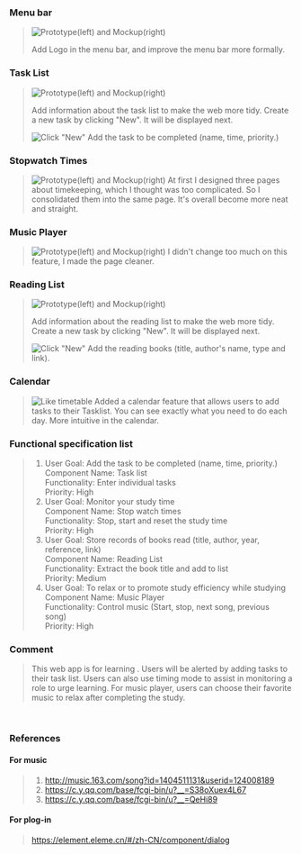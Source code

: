### Menu bar
>![Prototype(left) and Mockup(right)](/Img/1.png)
>
>Add Logo in the menu bar, and improve the menu bar more formally.
>
### Task List
>![Prototype(left) and Mockup(right)](/Img/2.png)
>
>Add information about the task list to make the web more tidy. Create a new task by clicking "New". It will be displayed next.
>
>![Click "New"](/Img/3.png)
> Add the task to be completed (name, time, priority.)
>
### Stopwatch Times
>![Prototype(left) and Mockup(right)](/Img/4.png)
>At first I designed three pages about timekeeping, which I thought was too complicated. So I consolidated them into the same page. It's overall become more neat and straight.
>
### Music Player
>![Prototype(left) and Mockup(right)](/Img/5.png)
>I didn't change too much on this feature, I made the page cleaner.
>
### Reading List
>![Prototype(left) and Mockup(right)](/Img/6.png)
>
>Add information about the reading list to make the web more tidy. Create a new task by clicking "New". It will be displayed next.
>
>![Click "New"](/Img/7.png)
>Add the reading books (title, author's name, type and link).
>
### Calendar
>![Like timetable](/Img/8.png)
>Added a calendar feature that allows users to add tasks to their Tasklist. You can see exactly what you need to do each day. More intuitive in the calendar.
>
### Functional specification list
>1. User Goal: Add the task to be completed (name, time, priority.) <br>
    Component Name: Task list<br>
    Functionality: Enter individual tasks<br>
    Priority: High
>2. User Goal: Monitor your study time<br>
    Component Name: Stop watch times<br>
    Functionality: Stop, start and reset the study time<br>
    Priority: High
>3. User Goal: Store records of books read (title, author, year, reference, link)<br>
    Component Name: Reading List<br>
    Functionality: Extract the book title and add to list<br>
    Priority: Medium
>4. User Goal: To relax or to promote study efficiency while studying<br>
    Component Name: Music Player<br>
    Functionality: Control music (Start, stop, next song, previous song)<br>
    Priority: High

### Comment
>This web app is for learning . Users will be alerted by adding tasks to their task list. Users can also use timing mode to assist in monitoring a role to urge learning. For music player, users can choose their favorite music to relax after completing the study.

<br>


### References
####   For music
>1. http://music.163.com/song?id=1404511131&userid=124008189
>2. https://c.y.qq.com/base/fcgi-bin/u?__=S38oXuex4L67
>3. https://c.y.qq.com/base/fcgi-bin/u?__=QeHi89
####   For plog-in
>https://element.eleme.cn/#/zh-CN/component/dialog
